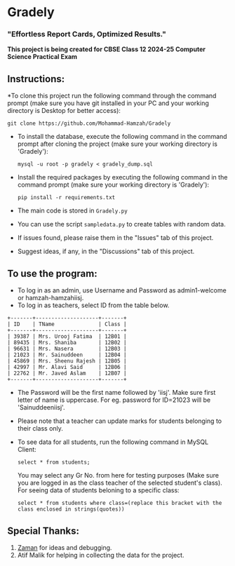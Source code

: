 # Gradely
### "Effortless Report Cards, Optimized Results."


**This project is being created for CBSE Class 12 2024-25 Computer Science Practical Exam**


## Instructions:
*To clone this project run the following command through the command prompt (make sure you have git installed in your PC and your working directory is Desktop for better access):

	git clone https://github.com/Mohammad-Hamzah/Gradely
	
* To install the database, execute the following command in the command prompt after cloning the project (make sure your working directory is 'Gradely'):

	`mysql -u root -p gradely < gradely_dump.sql`

* Install the required packages by executing the following command in the command prompt (make sure your working directory is 'Gradely'):

	`pip install -r requirements.txt`
	
* The main code is stored in `Gradely.py`
* You can use the script `sampledata.py` to create tables with random data.
* If issues found, please raise them in the "Issues" tab of this project.
* Suggest ideas, if any, in the "Discussions" tab of this project.

## To use the program:
* To log in as an admin, use Username and Password as admin1-welcome or hamzah-hamzahiisj.
* To log in as teachers, select ID from the table below.
```
+-------+--------------------+-------+
| ID    | TName              | Class |
+-------+--------------------+-------+
| 39387 | Mrs. Urooj Fatima  | 12B01 |
| 89435 | Mrs. Shaniba       | 12B02 |
| 96631 | Mrs. Nasera        | 12B03 |
| 21023 | Mr. Sainuddeen     | 12B04 |
| 45869 | Mrs. Sheenu Rajesh | 12B05 |
| 42997 | Mr. Alavi Said     | 12B06 |
| 22762 | Mr. Javed Aslam    | 12B07 |
+-------+--------------------+-------+
```
* The Password will be the first name followed by 'iisj'. Make sure first letter of name is uppercase. For eg. password for ID=21023 will be 'Sainuddeeniisj'.
* Please note that a teacher can update marks for students belonging to their class only.
* To see data for all students, run the following command in MySQL Client:
  
  `select * from students;`
  
  You may select any Gr No. from here for testing purposes (Make sure you are logged in as the class teacher of the selected student's class).
  For seeing data of students beloning to a specific class:
  
  `select * from students where class=(replace this bracket with the class enclosed in strings(quotes))`
  
  
## Special Thanks:
1. [Zaman](https://github.com/infrared-o8/) for ideas and debugging.
2. Atif Malik for helping in collecting the data for the project.
